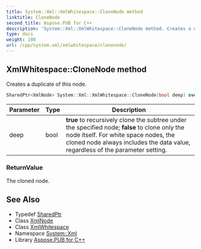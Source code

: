 ```yaml
---
title: System::Xml::XmlWhitespace::CloneNode method
linktitle: CloneNode
second_title: Aspose.PUB for C++
description: 'System::Xml::XmlWhitespace::CloneNode method. Creates a duplicate of this node in C++.'
type: docs
weight: 100
url: /cpp/system.xml/xmlwhitespace/clonenode/
---
```

## XmlWhitespace::CloneNode method


Creates a duplicate of this node.

```cpp
SharedPtr<XmlNode> System::Xml::XmlWhitespace::CloneNode(bool deep) override
```


| Parameter | Type | Description |
| --- | --- | --- |
| deep | bool | **true** to recursively clone the subtree under the specified node; **false** to clone only the node itself. For white space nodes, the cloned node always includes the data value, regardless of the parameter setting. |

### ReturnValue

The cloned node.

## See Also

* Typedef [SharedPtr](../../../system/sharedptr/)
* Class [XmlNode](../../xmlnode/)
* Class [XmlWhitespace](../)
* Namespace [System::Xml](../../)
* Library [Aspose.PUB for C++](../../../)
